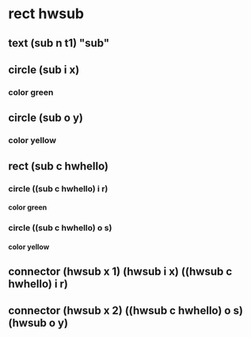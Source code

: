 # rect hwsub
## text (sub n t1) "sub"
## circle (sub i x)
### color green
## circle (sub o y)
### color yellow
## rect (sub c hwhello)
### circle ((sub c hwhello) i r)
#### color green
### circle ((sub c hwhello) o s)
#### color yellow
## connector (hwsub x 1) (hwsub i x) ((hwsub c hwhello)  i r)
## connector (hwsub x 2) ((hwsub c hwhello) o s) (hwsub o y)
